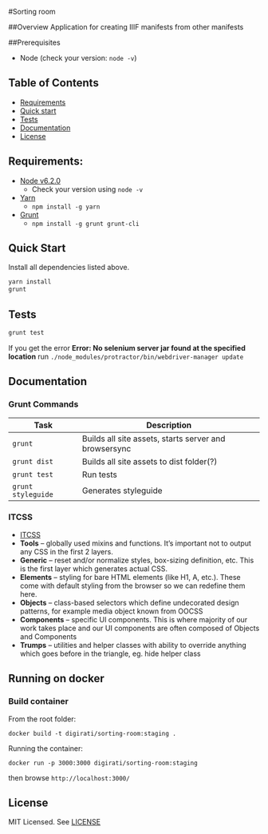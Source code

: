 #Sorting room

##Overview
Application for creating IIIF manifests from other manifests

##Prerequisites
* Node (check your version: ```node -v```)


## Table of Contents

* [Requirements](#requirements)
* [Quick start](#quick-start)
* [Tests](#tests)
* [Documentation](#documentation)
* [License](#license)


## Requirements:

* [Node v6.2.0](https://nodejs.org/en/)
	* Check your version using ```node -v```
* [Yarn](https://github.com/yarnpkg/yarn)
  * ```npm install -g yarn```
* [Grunt](http://gruntjs.com/)
 	* ```npm install -g grunt grunt-cli```

## Quick Start

Install all dependencies listed above.

```sh
yarn install
grunt
```

## Tests

```sh
grunt test
```

If you get the error **Error: No selenium server jar found at the specified location** run ```./node_modules/protractor/bin/webdriver-manager update```


## Documentation

### Grunt Commands

|             Task             |                                            Description                                           |
|----------------------------|------------------------------------------------------------------------------------------------|
| ```grunt```                  | Builds all site assets, starts server and browsersync |
| ```grunt dist```              | Builds all site assets to dist folder(?) |
| ```grunt test```             | Run tests |
|```grunt styleguide```	| Generates styleguide |

### ITCSS

* [ITCSS](https://www.xfive.co/blog/itcss-scalable-maintainable-css-architecture/)
* **Tools** – globally used mixins and functions. It’s important not to output any CSS in the first 2 layers.
* **Generic** – reset and/or normalize styles, box-sizing definition, etc. This is the first layer which generates actual CSS.
* **Elements** – styling for bare HTML elements (like H1, A, etc.). These come with default styling from the browser so we can redefine them here.
* **Objects** – class-based selectors which define undecorated design patterns, for example media object known from OOCSS
* **Components** – specific UI components. This is where majority of our work takes place and our UI components are often composed of Objects and Components
* **Trumps** – utilities and helper classes with ability to override anything which goes before in the triangle, eg. hide helper class

## Running on docker

### Build container

From the root folder:

`docker build -t digirati/sorting-room:staging .`

Running the container:

`docker run -p 3000:3000 digirati/sorting-room:staging`

then browse `http://localhost:3000/`

## License

MIT Licensed. See [LICENSE](LICENSE)
